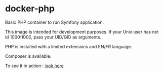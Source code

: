 # docker-php

Basic PHP container to run Symfony application.

This image is intended for development purposes. If your Unix user has not id 1000:1000, pass your UID/GID as arguments.

PHP is installed with a limited extensions and EN/FR language.

Composer is available.

To see it in action : [look here](https://github.com/arnaudschaeffer/docker-symfony)